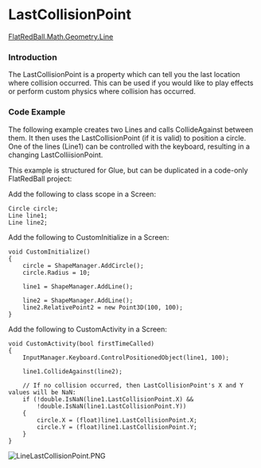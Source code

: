 # LastCollisionPoint

[FlatRedBall.Math.Geometry.Line](../../../../../frb/docs/index.php)

### Introduction

The LastCollisionPoint is a property which can tell you the last location where collision occurred. This can be used if you would like to play effects or perform custom physics where collision has occurred.

### Code Example

The following example creates two Lines and calls CollideAgainst between them. It then uses the LastCollisionPoint (if it is valid) to position a circle. One of the lines (Line1) can be controlled with the keyboard, resulting in a changing LastColliisionPoint.

This example is structured for Glue, but can be duplicated in a code-only FlatRedBall project:

Add the following to class scope in a Screen:

```
Circle circle;
Line line1;
Line line2;
```

Add the following to CustomInitialize in a Screen:

```
void CustomInitialize()
{
    circle = ShapeManager.AddCircle();
    circle.Radius = 10;

    line1 = ShapeManager.AddLine();

    line2 = ShapeManager.AddLine();
    line2.RelativePoint2 = new Point3D(100, 100);
}
```

Add the following to CustomActivity in a Screen:

```
void CustomActivity(bool firstTimeCalled)
{
    InputManager.Keyboard.ControlPositionedObject(line1, 100);

    line1.CollideAgainst(line2);

    // If no collision occurred, then LastCollisionPoint's X and Y values will be NaN:
    if (!double.IsNaN(line1.LastCollisionPoint.X) &&
        !double.IsNaN(line1.LastCollisionPoint.Y))
    {
        circle.X = (float)line1.LastCollisionPoint.X;
        circle.Y = (float)line1.LastCollisionPoint.Y;
    }
}
```

![LineLastCollisionPoint.PNG](../../../../../.gitbook/assets/migrated\_media-LineLastCollisionPoint.PNG)
